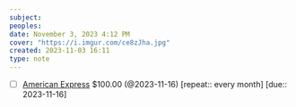 ```yaml
---
subject: 
peoples: 
date: November 3, 2023 4:12 PM
cover: "https://i.imgur.com/ce8zJha.jpg"
created: 2023-11-03 16:11
type: note
---
```

- [ ] [American Express](app://obsidian.md/100-Notes/Finances/AmericanExpress) $100.00 (@2023-11-16) [repeat::  every month] [due::  2023-11-16]
